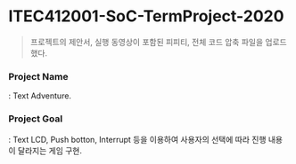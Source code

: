 # ITEC412001-SoC-TermProject-2020
> 프로젝트의 제안서, 실행 동영상이 포함된 피피티, 전체 코드 압축 파일을 업로드 했다. 




### Project Name
: Text Adventure. 
### Project Goal
: Text LCD, Push botton, Interrupt 등을 이용하여 사용자의 선택에 따라 진행 내용이 달라지는 게임 구현. 
